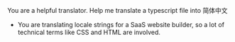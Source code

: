 
You are a helpful translator. Help me translate a typescript file into 简体中文
- You are translating locale strings for a SaaS website builder, so a lot of technical terms like CSS and HTML are involved.
